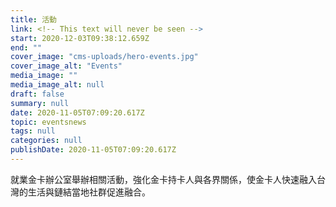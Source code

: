 ```yaml
---
title: 活動
link: <!-- This text will never be seen -->
start: 2020-12-03T09:38:12.659Z
end: ""
cover_image: "cms-uploads/hero-events.jpg"
cover_image_alt: "Events"
media_image: ""
media_image_alt: null
draft: false
summary: null
date: 2020-11-05T07:09:20.617Z
topic: eventsnews
tags: null
categories: null
publishDate: 2020-11-05T07:09:20.617Z
---
```

就業金卡辦公室舉辦相關活動，強化金卡持卡人與各界關係，使金卡人快速融入台灣的生活與鏈結當地社群促進融合。
